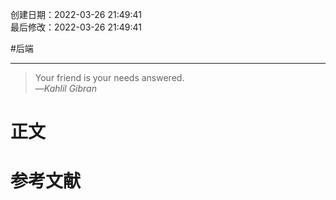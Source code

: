 创建日期：2022-03-26 21:49:41  
最后修改：2022-03-26 21:49:41

#后端

- - -
> Your friend is your needs answered.  
>—<cite>Kahlil Gibran</cite>

# 正文

# 参考文献
